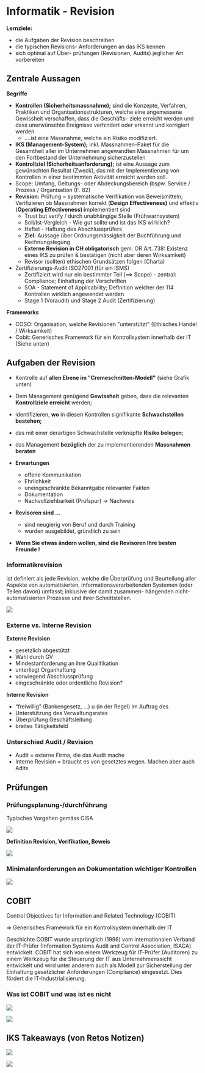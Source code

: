 # Informatik - Revision

**Lernziele:**

* die Aufgaben der Revision beschreiben
* die typischen Revisions- Anforderungen an das IKS kennen
* sich optimal auf Über- prüfungen \(Revisionen, Audits\) jeglicher Art vorbereiten

## **Zentrale Aussagen**

**Begriffe**

* **Kontrollen \(Sicherheitsmassnahme\);** sind die Konzepte, Verfahren, Praktiken und Organisationsstrukturen, welche eine angemessene Gewissheit verschaffen, dass die Geschäfts- ziele erreicht werden und dass unerwünschte Ereignisse verhindert oder erkannt und korrigiert werden
  * .…ist eine Massnahme, welche ein Risiko modifiziert.
* **IKS \(Management-System\);** inkl. Massnahmen-Paket für die Gesamtheit aller im Unternehmen angewandten Massnahmen für um den Fortbestand der Unternehmung sicherzustellen
* **Kontrollziel \(Sicherheitsanforderung\);** ist eine Aussage zum gewünschten Resultat \(Zweck\), das mit der Implementierung von Kontrollen in einer bestimmten Aktivität erreicht werden soll.
* Scope: Umfang, Geltungs- oder Abdeckungsbereich \(bspw. Service / Prozess / Organisation \(F. 82\)
* **Revision:** Prüfung = systematische Verifikation von Beweismitteln; Verifizieren ob Massnahmen korrekt \(**Design Effectiveness\)** und effektiv \(**Operating Effectiveness\) i**mplementiert sind
  * Trust but verify / durch unabhängige Stelle \(Frühwarnsystem\)
  * Soll/Ist-Vergleich - Wie gut sollte und ist das IKS wirklich?
  * Haftet - Haftung des Abschlussprüfers
  * **Ziel:** Aussage über Ordnungsmässigkeit der Buchführung und Rechnungslegung
  * **Externe Revision in CH obligatorisch** gem. OR Art. 738: Existenz eines IKS zu prüfen & bestätigen \(nicht aber deren Wirksamkeit\)
  * Revisor \(sollten\) ethischen Grundsätzen folgen \(Charta\)
* Zertifizierungs-Audit ISO27001 \(für ein ISMS\)
  * Zertifiziert wird nur ein bestimmter Teil \(==&gt; Scope\) - zentral: Compliance; Einhaltung der Vorschriften
  * SOA - Statement of Applicability; Definition welcher der 114 Kontrollen wirklich angewendet werden
  * Stage 1 \(Voraudit\) und Stage 2 Audit \(Zertifizierung\)

**Frameworks**

* COSO: Organisation, welche Revisionen "unterstützt" \(Ethisches Handel / Wirksamkeit\)
* Cobit: Generisches Framework für ein Kontrollsystem innerhalb der IT \(Siehe unten\)

## Aufgaben der Revision

* Kontrolle auf **allen Ebene im "Cremeschnitten-Modell"** \(siehe Grafik unten\)
* Dem Management genügend **Gewissheit** geben, dass die relevanten **Kontrollziele erreicht** werden;
* identifizieren, **wo** in diesen Kontrollen signifikante **Schwachstellen bestehen;**
* das mit einer derartigen Schwachstelle verknüpfte **Risiko belegen**;
* das Management **bezüglich** der zu implementierenden **Massnahmen beraten**
* **Erwartungen**

  * offene Kommunikation
  * Ehrlichkeit
  * uneingeschränkte Bekanntgabe relevanter Fakten
  * Dokumentation 
  * Nachvollziehbarkeit \(Prüfspur\) -&gt; Nachweis

* **Revisoren sind ...**
  * sind neugierig von Beruf und durch Training
  * wurden ausgebildet, gründlich zu sein
* **Wenn Sie etwas ändern wollen, sind die Revisoren Ihre besten Freunde !**

### **Informatikrevision**

ist definiert als jede Revision, welche die Überprüfung und Beurteilung aller Aspekte von automatisierten, informationsverarbeitenden Systemen \(oder Teilen davon\) umfasst; inklusive der damit zusammen- hängenden nicht-automatisierten Prozesse und ihrer Schnittstellen.





![](../.gitbook/assets/image%20%28121%29.png)

### 

### Externe vs. Interne Revision

**Externe Revision**

* gesetzlich abgestützt
* Wahl durch GV
* Mindestanforderung an ihre Qualifikation
* unterliegt Organhaftung
* vorwiegend Abschlussprüfung
* eingeschränkte oder ordentliche Revision?

**Interne Revision**

* “freiwillig” \(Bankengesetz, ...\) u \(in der Regel\) im Auftrag des
* Unterstützung des Verwaltungsrates
* Überprüfung Geschäftsleitung
* breites Tätigkeitsfeld

### Unterschied Audit / Revision

* Audit = externe Firma, die das Audit mache
* Interne Revision = braucht es von gesetztes wegen. Machen aber auch Adits

## Prüfungen

### Prüfungsplanung-/durchführung

Typisches Vorgehen gemäss CISA

![](../.gitbook/assets/image%20%28129%29.png)

  
**Definition Revision, Verifikation, Beweis**

![](../.gitbook/assets/image%20%28123%29.png)



### **Minimalanforderungen an Dokumentation wichtiger Kontrollen**

![](../.gitbook/assets/image%20%28120%29.png)

## COBIT 

Control Objectives for Information and Related Technology \(COBIT\)   
  
=&gt; Generisches Framework für ein Kontrollsystem innerhalb der IT

Geschichte COBIT wurde ursprünglich \(1996\) vom internationalen Verband der IT-Prüfer \(Information Systems Audit and Control Association, ISACA\) entwickelt. COBIT hat sich von einem Werkzeug für IT-Prüfer \(Auditoren\) zu einem Werkzeug für die Steuerung der IT aus Unternehmenssicht entwickelt und wird unter anderem auch als Modell zur Sicherstellung der Einhaltung gesetzlicher Anforderungen \(Compliance\) eingesetzt. Dies fördert die IT-Industrialisierung.

### Was ist COBIT und was ist es nicht

![](../.gitbook/assets/image%20%28183%29.png)

![](../.gitbook/assets/image%20%28192%29.png)



## IKS Takeaways \(von Retos Notizen\)

![](../.gitbook/assets/image%20%28217%29.png)

![](../.gitbook/assets/image%20%28218%29.png)



